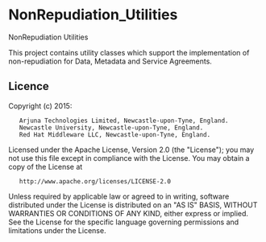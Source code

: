 # NonRepudiation_Utilities
NonRepudiation Utilities

This project contains utility classes which support the implementation of non-repudiation for Data, Metadata and Service Agreements.

Licence
-------

Copyright (c) 2015:
```
   Arjuna Technologies Limited, Newcastle-upon-Tyne, England.
   Newcastle University, Newcastle-upon-Tyne, England.
   Red Hat Middleware LLC, Newcastle-upon-Tyne, England.
```
   Licensed under the Apache License, Version 2.0 (the "License");
   you may not use this file except in compliance with the License.
   You may obtain a copy of the License at

       http://www.apache.org/licenses/LICENSE-2.0

   Unless required by applicable law or agreed to in writing, software
   distributed under the License is distributed on an "AS IS" BASIS,
   WITHOUT WARRANTIES OR CONDITIONS OF ANY KIND, either express or implied.
   See the License for the specific language governing permissions and
   limitations under the License.

